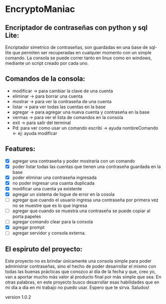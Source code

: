 # EncryptoManiac

## Encriptador de contraseñas con python y sql Lite:

Encriptador simetrico de contraseñas, son guardadas en una base de sql-lite que permiten ser recuperadas en cualquier momento con un simple comando. La consola se puede correr tanto en linux como en windows, mediante un script creado por cada uno.

## Comandos de la consola:

* modificar -> para cambiar la clave de una cuenta
* eliminar  -> para borrar una cuenta
* mostrar   -> para ver la contraseña de una cuenta
* listar    -> para ver todas las cuentas en la base
* agregar   -> para agregar una nueva cuenta y contraseña en la base
* vermas    -> para ver el lista de comandos en la consola
* exit      -> para salir del terminal
* Pd: para ver como usar un comando escribi -> ayuda nombreComando <- ej: ayuda modificar

## Features:

- [x] agregar una contraseña y poder mostrarla con un comando
- [x] poder listar todas las cuentas que tienen una contraseña guardada en la base
- [x] poder eliminar una contraseña ingresada
- [x] no poder ingresar una cuanta duplicada
- [x] modificar una cuenta ya existente
- [x] agregar un sistema de logue de error en la cosola
- [ ] agregar que cuando el usuario ingresa una contraseña por primera vez no se muestre que es lo que ingresa
- [ ] agregar que cuando se muestra una contraseña se puede copiar al porta papeles
- [ ] agregar comando clear para la consola
- [x] agregar prompt
- [ ] agregar servidor y consola externa.

## El espiruto del proyecto:
Este proyecto no es brindar únicamente una consola simple para poder administrar contraseñas, sino el hecho de poder desarrollar el mismo con todas las buenas 
prácticas que conozco al día de la fecha y que, creo yo, van a aportar mucho más valor al producto final por más simple que sea. En otras palabras, en este proyecto busco 
desarrollar esas habilidades que en mi día a día en mi trabajo no puedo usar. 
Espero que te sirva.
Saludos!

version 1.0.2
